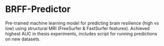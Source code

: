 # BRFF-Predictor
Pre-trained machine learning model for predicting brain resilience (high vs low) using structural MRI (FreeSurfer &amp; FastSurfer features). Achieved highest AUC in thesis experiments, includes script for running predictions on new datasets.
